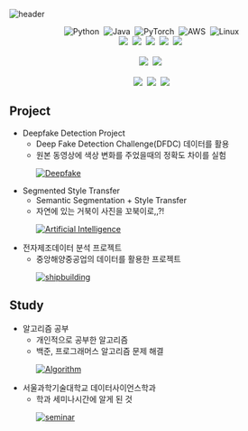 ![header](https://capsule-render.vercel.app/api?type=waving&color=E0bdf9&fontColor=3c0464&height=100&section=header&text=Boyoung%20Han&fontSize=50)


<div align=center> 
  
  ![Python](https://img.shields.io/badge/Python-3776AB?style=flat-square&logo=python&logoColor=ffdd54)&nbsp;
  ![Java](https://img.shields.io/badge/Java-007396.svg?style=flat-square&logo=java&logoColor=white)&nbsp;
  ![PyTorch](https://img.shields.io/badge/PyTorch-EE4C2C.svg?style=flat-square&logo=pytorch&logoColor=black)&nbsp;
  ![AWS](https://img.shields.io/badge/AWS-232F3E.svg?style=flat-square&logo=amazonaws&logoColor=yellow)&nbsp;
  ![Linux](https://img.shields.io/badge/Linux-FCC624.svg?style=flat-square&logo=Linux&logoColor=black)
  <br>
  <img src="https://img.shields.io/badge/-Homomorpic Encryption-brightgreen"/>&nbsp;
  <img src="https://img.shields.io/badge/-HEaaN-green"/>&nbsp;
  <img src="https://img.shields.io/badge/-Information Security-lightgrey"/>&nbsp;
  <img src="https://img.shields.io/badge/-Machine Learning-blue"/>&nbsp;
  <img src="https://img.shields.io/badge/-Deep Learning-yellowgreen"/>&nbsp;
  <br><br>
  <a href="https://itm.seoultech.ac.kr/"><img src="https://img.shields.io/badge/IT Management-696969?style=flat-square&logo=Google Scholar&logoColor=white&link=https://itm.seoultech.ac.kr/"/></a>&nbsp;
  <a href="http://data.seoultech.ac.kr/"><img src="https://img.shields.io/badge/DataScience-0d1854?style=flat-square&logo=Databricks&logoColor=white&link=http://data.seoultech.ac.kr/"/></a>&nbsp;
  <br><br>
  <a href="https://b0b0.notion.site/Boyoung-Han-509d7791ea714453ab3e74e106889e23"><img src="https://img.shields.io/badge/Notion-21130d?style=flat-square&logo=Notion&logoColor=white&link=https://b0b0.notion.site/Boyoung-Han-509d7791ea714453ab3e74e106889e23"/></a>&nbsp;
  <a href="https://www.linkedin.com/in/byhan2253"><img src="https://img.shields.io/badge/Linkedin-1e81b0?style=flat-square&logo=LinkedIn&logoColor=white&link=https://www.linkedin.com/in/byhan2253"/></a>&nbsp;
  <a href="mailto:byhan2253@ds.seoultech.ac.kr"><img src="https://img.shields.io/badge/Gmail-d14836?style=flat-square&logo=Gmail&logoColor=white&link=mailto:byhan2253@ds.seoultech.ac.kr"/></a>
  
</div>

## Project
* Deepfake Detection Project
    * Deep Fake Detection Challenge(DFDC) 데이터를 활용 
    * 원본 동영상에 색상 변화를 주었을때의 정확도 차이를 실험 

&nbsp;&nbsp;&nbsp;&nbsp;&nbsp;&nbsp;&nbsp;&nbsp;&nbsp;&nbsp;&nbsp;&nbsp;[![Deepfake](https://github-readme-stats.vercel.app/api/pin/?username=bobo-0&repo=deepfake_detection&theme=buefy&show_owner=True)](https://github.com/bobo-0/deepfake_detection)  

* Segmented Style Transfer
    * Semantic Segmentation + Style Transfer
    * 자연에 있는 거북이 사진을 꼬북이로,,?!
    
&nbsp;&nbsp;&nbsp;&nbsp;&nbsp;&nbsp;&nbsp;&nbsp;&nbsp;&nbsp;&nbsp;&nbsp;[![Artificial Intelligence](https://github-readme-stats.vercel.app/api/pin/?username=bobo-0&repo=artificial-intelligence&theme=buefy&show_owner=True)](https://github.com/bobo-0/artificial-intelligence)

* 전자제조데이터 분석 프로젝트
    * 중앙해양중공업의 데이터를 활용한 프로젝트 

&nbsp;&nbsp;&nbsp;&nbsp;&nbsp;&nbsp;&nbsp;&nbsp;&nbsp;&nbsp;&nbsp;&nbsp;[![shipbuilding](https://github-readme-stats.vercel.app/api/pin/?username=bobo-0&repo=project_shipbuilding&theme=buefy&show_owner=True)](https://github.com/bobo-0/project_shipbuilding)



## Study
* 알고리즘 공부
    * 개인적으로 공부한 알고리즘
    * 백준, 프로그래머스 알고리즘 문제 해결

&nbsp;&nbsp;&nbsp;&nbsp;&nbsp;&nbsp;&nbsp;&nbsp;&nbsp;&nbsp;&nbsp;&nbsp;[![Algorithm](https://github-readme-stats.vercel.app/api/pin/?username=bobo-0&repo=algorithm&theme=buefy&show_owner=True)](https://github.com/bobo-0/algorithm)


* 서울과학기술대학교 데이터사이언스학과
    * 학과 세미나시간에 알게 된 것

&nbsp;&nbsp;&nbsp;&nbsp;&nbsp;&nbsp;&nbsp;&nbsp;&nbsp;&nbsp;&nbsp;&nbsp;[![seminar](https://github-readme-stats.vercel.app/api/pin/?username=bobo-0&repo=seminar&theme=buefy&show_owner=True)](https://github.com/bobo-0/seminar)
